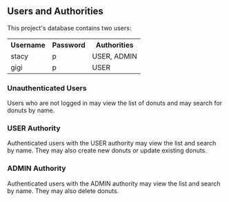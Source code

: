 Users and Authorities
---------------------
This project's database contains two users:

<table>
<tr>
<th>Username</th><th>Password</th><th>Authorities</th>
</tr>
<tr>
<td>stacy</td><td>p</td><td>USER, ADMIN</td>
</tr>
<tr>
<td>gigi</td><td>p</td><td>USER</td>
</tr>
</table>

### Unauthenticated Users

Users who are not logged in may view the list of donuts and may search for donuts by name.

### USER Authority

Authenticated users with the USER authority may view the list and search by name. They may also create new donuts or update existing donuts.

### ADMIN Authority

Authenticated users with the ADMIN authority may view the list and search by name. They may also delete donuts.